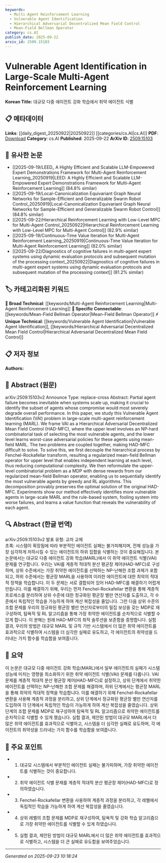 ```yaml
---
keywords:
  - Multi-Agent Reinforcement Learning
  - Vulnerable Agent Identification
  - Hierarchical Adversarial Decentralized Mean Field Control
  - Mean-Field Bellman Operator
category: cs.AI
publish_date: 2025-09-22
arxiv_id: 2509.15103
---
```


<!-- KEYWORD_LINKING_METADATA:
{
  "processed_timestamp": "2025-09-23T10:18:24.994056",
  "vocabulary_version": "1.0",
  "selected_keywords": [
    "Multi-Agent Reinforcement Learning",
    "Vulnerable Agent Identification",
    "Hierarchical Adversarial Decentralized Mean Field Control",
    "Mean-Field Bellman Operator"
  ],
  "rejected_keywords": [],
  "similarity_scores": {
    "Multi-Agent Reinforcement Learning": 0.9,
    "Vulnerable Agent Identification": 0.7,
    "Hierarchical Adversarial Decentralized Mean Field Control": 0.75,
    "Mean-Field Bellman Operator": 0.78
  },
  "extraction_method": "AI_prompt_based",
  "budget_applied": true,
  "candidates_json": {
    "candidates": [
      {
        "surface": "Multi-Agent Reinforcement Learning",
        "canonical": "Multi-Agent Reinforcement Learning",
        "aliases": [
          "MARL"
        ],
        "category": "broad_technical",
        "rationale": "This is a core concept in the paper, linking to broader discussions on reinforcement learning in multi-agent systems.",
        "novelty_score": 0.45,
        "connectivity_score": 0.88,
        "specificity_score": 0.65,
        "link_intent_score": 0.9
      },
      {
        "surface": "Vulnerable Agent Identification",
        "canonical": "Vulnerable Agent Identification",
        "aliases": [
          "VAI"
        ],
        "category": "unique_technical",
        "rationale": "This is a unique technical term introduced in the paper, crucial for understanding the specific problem addressed.",
        "novelty_score": 0.8,
        "connectivity_score": 0.6,
        "specificity_score": 0.85,
        "link_intent_score": 0.7
      },
      {
        "surface": "Hierarchical Adversarial Decentralized Mean Field Control",
        "canonical": "Hierarchical Adversarial Decentralized Mean Field Control",
        "aliases": [
          "HAD-MFC"
        ],
        "category": "unique_technical",
        "rationale": "This term represents a novel approach proposed in the paper, essential for linking the methodology discussed.",
        "novelty_score": 0.9,
        "connectivity_score": 0.55,
        "specificity_score": 0.9,
        "link_intent_score": 0.75
      },
      {
        "surface": "Mean-Field Bellman Operator",
        "canonical": "Mean-Field Bellman Operator",
        "aliases": [],
        "category": "specific_connectable",
        "rationale": "This concept is central to the paper's methodology, allowing connections to reinforcement learning optimization techniques.",
        "novelty_score": 0.65,
        "connectivity_score": 0.7,
        "specificity_score": 0.8,
        "link_intent_score": 0.78
      }
    ],
    "ban_list_suggestions": [
      "agent",
      "failure",
      "system",
      "performance"
    ]
  },
  "decisions": [
    {
      "candidate_surface": "Multi-Agent Reinforcement Learning",
      "resolved_canonical": "Multi-Agent Reinforcement Learning",
      "decision": "linked",
      "scores": {
        "novelty": 0.45,
        "connectivity": 0.88,
        "specificity": 0.65,
        "link_intent": 0.9
      }
    },
    {
      "candidate_surface": "Vulnerable Agent Identification",
      "resolved_canonical": "Vulnerable Agent Identification",
      "decision": "linked",
      "scores": {
        "novelty": 0.8,
        "connectivity": 0.6,
        "specificity": 0.85,
        "link_intent": 0.7
      }
    },
    {
      "candidate_surface": "Hierarchical Adversarial Decentralized Mean Field Control",
      "resolved_canonical": "Hierarchical Adversarial Decentralized Mean Field Control",
      "decision": "linked",
      "scores": {
        "novelty": 0.9,
        "connectivity": 0.55,
        "specificity": 0.9,
        "link_intent": 0.75
      }
    },
    {
      "candidate_surface": "Mean-Field Bellman Operator",
      "resolved_canonical": "Mean-Field Bellman Operator",
      "decision": "linked",
      "scores": {
        "novelty": 0.65,
        "connectivity": 0.7,
        "specificity": 0.8,
        "link_intent": 0.78
      }
    }
  ]
}
-->

# Vulnerable Agent Identification in Large-Scale Multi-Agent Reinforcement Learning

**Korean Title:** 대규모 다중 에이전트 강화 학습에서 취약 에이전트 식별

## 📋 메타데이터

**Links**: [[daily_digest_20250922|20250922]] [[categories/cs.AI|cs.AI]]
**PDF**: [Download](https://arxiv.org/pdf/2509.15103.pdf)
**Category**: cs.AI
**Published**: 2025-09-22
**ArXiv ID**: [2509.15103](https://arxiv.org/abs/2509.15103)

## 🔗 유사한 논문
- [[2025-09-19/LEED_ A Highly Efficient and Scalable LLM-Empowered Expert Demonstrations Framework for Multi-Agent Reinforcement Learning_20250919|LEED: A Highly Efficient and Scalable LLM-Empowered Expert Demonstrations Framework for Multi-Agent Reinforcement Learning]] (84.8% similar)
- [[2025-09-19/Local-Canonicalization Equivariant Graph Neural Networks for Sample-Efficient and Generalizable Swarm Robot Control_20250919|Local-Canonicalization Equivariant Graph Neural Networks for Sample-Efficient and Generalizable Swarm Robot Control]] (84.8% similar)
- [[2025-09-22/Hierarchical Reinforcement Learning with Low-Level MPC for Multi-Agent Control_20250922|Hierarchical Reinforcement Learning with Low-Level MPC for Multi-Agent Control]] (82.9% similar)
- [[2025-09-19/Continuous-Time Value Iteration for Multi-Agent Reinforcement Learning_20250919|Continuous-Time Value Iteration for Multi-Agent Reinforcement Learning]] (82.0% similar)
- [[2025-09-22/Diagnostics of cognitive failures in multi-agent expert systems using dynamic evaluation protocols and subsequent mutation of the processing context_20250922|Diagnostics of cognitive failures in multi-agent expert systems using dynamic evaluation protocols and subsequent mutation of the processing context]] (81.2% similar)

## 🏷️ 카테고리화된 키워드
**🧠 Broad Technical**: [[keywords/Multi-Agent Reinforcement Learning|Multi-Agent Reinforcement Learning]]
**🔗 Specific Connectable**: [[keywords/Mean-Field Bellman Operator|Mean-Field Bellman Operator]]
**⚡ Unique Technical**: [[keywords/Vulnerable Agent Identification|Vulnerable Agent Identification]], [[keywords/Hierarchical Adversarial Decentralized Mean Field Control|Hierarchical Adversarial Decentralized Mean Field Control]]

## 📋 저자 정보

**Authors:** 

## 📄 Abstract (원문)

arXiv:2509.15103v2 Announce Type: replace-cross 
Abstract: Partial agent failure becomes inevitable when systems scale up, making it crucial to identify the subset of agents whose compromise would most severely degrade overall performance. In this paper, we study this Vulnerable Agent Identification (VAI) problem in large-scale multi-agent reinforcement learning (MARL). We frame VAI as a Hierarchical Adversarial Decentralized Mean Field Control (HAD-MFC), where the upper level involves an NP-hard combinatorial task of selecting the most vulnerable agents, and the lower level learns worst-case adversarial policies for these agents using mean-field MARL. The two problems are coupled together, making HAD-MFC difficult to solve. To solve this, we first decouple the hierarchical process by Fenchel-Rockafellar transform, resulting a regularized mean-field Bellman operator for upper level that enables independent learning at each level, thus reducing computational complexity. We then reformulate the upper-level combinatorial problem as a MDP with dense rewards from our regularized mean-field Bellman operator, enabling us to sequentially identify the most vulnerable agents by greedy and RL algorithms. This decomposition provably preserves the optimal solution of the original HAD-MFC. Experiments show our method effectively identifies more vulnerable agents in large-scale MARL and the rule-based system, fooling system into worse failures, and learns a value function that reveals the vulnerability of each agent.

## 🔍 Abstract (한글 번역)

arXiv:2509.15103v2 발표 유형: 교차 교체  
초록: 시스템이 확장됨에 따라 부분적인 에이전트 실패는 불가피해지며, 전체 성능을 가장 심각하게 저하시킬 수 있는 에이전트의 하위 집합을 식별하는 것이 중요해집니다. 본 논문에서는 대규모 다중 에이전트 강화 학습(MARL)에서 이 취약 에이전트 식별(VAI) 문제를 연구합니다. 우리는 VAI를 계층적 적대적 분산 평균장 제어(HAD-MFC)로 구성하며, 상위 수준에서는 가장 취약한 에이전트를 선택하는 NP-난해한 조합 과제가 포함되고, 하위 수준에서는 평균장 MARL을 사용하여 이러한 에이전트에 대한 최악의 적대적 정책을 학습합니다. 이 두 문제는 서로 결합되어 있어 HAD-MFC를 해결하기 어렵게 만듭니다. 이를 해결하기 위해, 우리는 먼저 Fenchel-Rockafellar 변환을 통해 계층적 프로세스를 분리하여 상위 수준에 대한 정규화된 평균장 벨만 연산자를 도출하고, 각 수준에서 독립적인 학습을 가능하게 하여 계산 복잡성을 줄입니다. 그런 다음 상위 수준의 조합 문제를 우리의 정규화된 평균장 벨만 연산자로부터의 밀집 보상을 갖는 MDP로 재구성하여, 탐욕적 및 RL 알고리즘을 통해 가장 취약한 에이전트를 순차적으로 식별할 수 있게 합니다. 이 분해는 원래 HAD-MFC의 최적 솔루션을 보존함을 증명합니다. 실험 결과, 우리의 방법은 대규모 MARL 및 규칙 기반 시스템에서 더 많은 취약 에이전트를 효과적으로 식별하여 시스템을 더 심각한 실패로 유도하고, 각 에이전트의 취약성을 드러내는 가치 함수를 학습함을 보여줍니다.

## 📝 요약

이 논문은 대규모 다중 에이전트 강화 학습(MARL)에서 일부 에이전트의 실패가 시스템 성능에 미치는 영향을 최소화하기 위한 취약 에이전트 식별(VAI) 문제를 다룹니다. VAI 문제를 계층적 적대적 분산 평균장 제어(HAD-MFC)로 설정하고, 상위 단계에서 취약한 에이전트를 선택하는 NP-난해한 조합 문제를 해결하며, 하위 단계에서는 평균장 MARL을 통해 최악의 적대적 정책을 학습합니다. 이를 해결하기 위해 Fenchel-Rockafellar 변환을 사용해 계층적 과정을 분리하고, 상위 단계에서 정규화된 평균장 벨만 연산자를 도입하여 각 단계에서 독립적인 학습이 가능하게 하여 계산 복잡성을 줄였습니다. 상위 단계의 조합 문제를 MDP로 재구성하여 탐욕적 및 RL 알고리즘으로 취약한 에이전트를 순차적으로 식별할 수 있게 했습니다. 실험 결과, 제안된 방법이 대규모 MARL에서 더 많은 취약 에이전트를 효과적으로 식별하고, 시스템을 더 심각한 실패로 유도하며, 각 에이전트의 취약성을 드러내는 가치 함수를 학습함을 보여줍니다.

## 🎯 주요 포인트

- 1. 대규모 시스템에서 부분적인 에이전트 실패는 불가피하며, 가장 취약한 에이전트를 식별하는 것이 중요합니다.
- 2. 취약 에이전트 식별 문제를 계층적 적대적 분산 평균장 제어(HAD-MFC)로 정의하였습니다.
- 3. Fenchel-Rockafellar 변환을 사용하여 계층적 과정을 분리하고, 각 레벨에서 독립적인 학습을 가능하게 하여 계산 복잡성을 줄였습니다.
- 4. 상위 레벨의 조합 문제를 MDP로 재구성하여, 탐욕적 및 강화 학습 알고리즘으로 가장 취약한 에이전트를 식별할 수 있게 하였습니다.
- 5. 실험 결과, 제안된 방법이 대규모 MARL에서 더 많은 취약 에이전트를 효과적으로 식별하고, 시스템을 더 큰 실패로 유도함을 보여주었습니다.


---

*Generated on 2025-09-23 10:18:24*